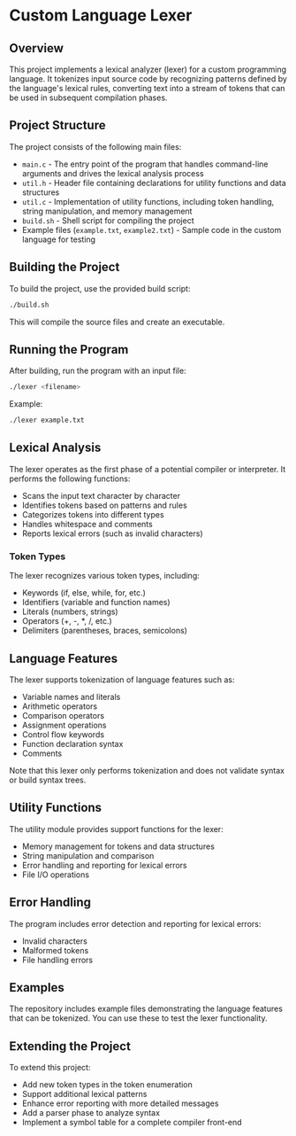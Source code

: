 # Custom Language Lexer

## Overview
This project implements a lexical analyzer (lexer) for a custom programming language. It tokenizes input source code by recognizing patterns defined by the language's lexical rules, converting text into a stream of tokens that can be used in subsequent compilation phases.

## Project Structure
The project consists of the following main files:

- `main.c` - The entry point of the program that handles command-line arguments and drives the lexical analysis process
- `util.h` - Header file containing declarations for utility functions and data structures
- `util.c` - Implementation of utility functions, including token handling, string manipulation, and memory management
- `build.sh` - Shell script for compiling the project
- Example files (`example.txt`, `example2.txt`) - Sample code in the custom language for testing

## Building the Project
To build the project, use the provided build script:

```bash
./build.sh
```

This will compile the source files and create an executable.

## Running the Program
After building, run the program with an input file:

```bash
./lexer <filename>
```

Example:
```bash
./lexer example.txt
```

## Lexical Analysis
The lexer operates as the first phase of a potential compiler or interpreter. It performs the following functions:

- Scans the input text character by character
- Identifies tokens based on patterns and rules
- Categorizes tokens into different types
- Handles whitespace and comments
- Reports lexical errors (such as invalid characters)

### Token Types
The lexer recognizes various token types, including:
- Keywords (if, else, while, for, etc.)
- Identifiers (variable and function names)
- Literals (numbers, strings)
- Operators (+, -, *, /, etc.)
- Delimiters (parentheses, braces, semicolons)

## Language Features
The lexer supports tokenization of language features such as:

- Variable names and literals
- Arithmetic operators
- Comparison operators
- Assignment operations
- Control flow keywords
- Function declaration syntax
- Comments

Note that this lexer only performs tokenization and does not validate syntax or build syntax trees.

## Utility Functions
The utility module provides support functions for the lexer:

- Memory management for tokens and data structures
- String manipulation and comparison
- Error handling and reporting for lexical errors
- File I/O operations

## Error Handling
The program includes error detection and reporting for lexical errors:
- Invalid characters
- Malformed tokens
- File handling errors

## Examples
The repository includes example files demonstrating the language features that can be tokenized. You can use these to test the lexer functionality.

## Extending the Project
To extend this project:
- Add new token types in the token enumeration
- Support additional lexical patterns
- Enhance error reporting with more detailed messages
- Add a parser phase to analyze syntax
- Implement a symbol table for a complete compiler front-end

